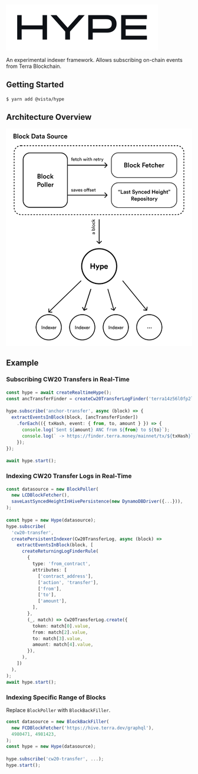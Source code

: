 ![Hype](./docs/Hype-Logo.svg)

An experimental indexer framework. Allows subscribing on-chain events from Terra Blockchain.

## Getting Started

```
$ yarn add @vista/hype
```

## Architecture Overview

![Hype Diagram](./docs/Hype-Diagram.svg)

## Example

### Subscribing CW20 Transfers in Real-Time

```ts
const hype = await createRealtimeHype();
const ancTransferFinder = createCw20TransferLogFinder('terra14z56l0fp2lsf86zy3hty2z47ezkhnthtr9yq76');

hype.subscribe('anchor-transfer', async (block) => {
  extractEventsInBlock(block, [ancTransferFinder])
    .forEach(({ txHash, event: { from, to, amount } }) => {
      console.log(`Sent ${amount} ANC from ${from} to ${to}`);
      console.log(` -> https://finder.terra.money/mainnet/tx/${txHash}`);
    });
});

await hype.start();
```

### Indexing CW20 Transfer Logs in Real-Time

```ts
const datasource = new BlockPoller(
  new LCDBlockFetcher(),
  saveLastSyncedHeightInHivePersistence(new DynamoDBDriver({...})),
);

const hype = new Hype(datasource);
hype.subscribe(
  'cw20-transfer',
  createPersistentIndexer(Cw20TransferLog, async (block) =>
    extractEventsInBlock(block, [
      createReturningLogFinderRule(
        {
          type: 'from_contract',
          attributes: [
            ['contract_address'],
            ['action', 'transfer'],
            ['from'],
            ['to'],
            ['amount'],
          ],
        },
        (_, match) => Cw20TransferLog.create({
          token: match[0].value,
          from: match[2].value,
          to: match[3].value,
          amount: match[4].value,
        }),
      ),
    ])
  ),
);
await hype.start();
```

### Indexing Specific Range of Blocks

Replace `BlockPoller` with `BlockBackFiller`.

```ts
const datasource = new BlockBackFiller(
  new FCDBlockFetcher('https://hive.terra.dev/graphql'),
  4980471, 4981423,
);
const hype = new Hype(datasource);

hype.subscribe('cw20-transfer', ...);
hype.start();
```
